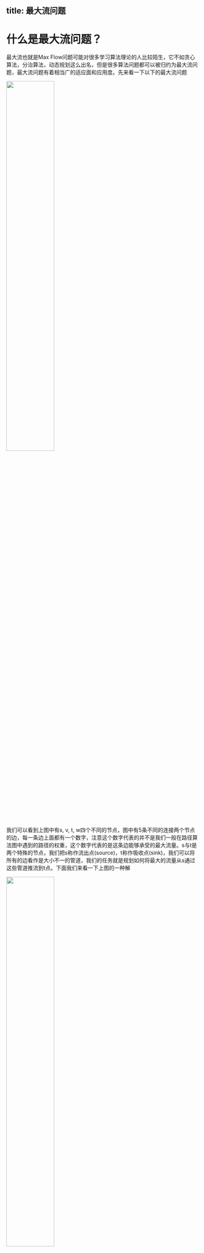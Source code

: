 title: 最大流问题
---
# 什么是最大流问题？
最大流也就是Max Flow问题可能对很多学习算法理论的人比较陌生，它不如贪心算法，分治算法，动态规划这么出名，但是很多算法问题都可以被归约为最大流问题，最大流问题有着相当广的适应面和应用度。先来看一下以下的最大流问题

<img width="50%" src="http://otowvkh6b.bkt.clouddn.com/mf1.png">

我们可以看到上图中有s, v, t, w四个不同的节点，图中有5条不同的连接两个节点的边，每一条边上面都有一个数字，注意这个数字代表的并不是我们一般在路径算法图中遇到的路径的权重，这个数字代表的是这条边能够承受的最大流量。s与t是两个特殊的节点，我们把s称作流出点(source)，t称作吸收点(sink)，我们可以将所有的边看作是大小不一的管道，我们的任务就是规划如何将最大的流量从s通过这些管道推流到t点。下面我们来看一下上图的一种解

<img width="50%" src="http://otowvkh6b.bkt.clouddn.com/mf2.png">

在上图的解中我们给出了三条流：第一条绿色为`s-v-w-t`流量为`1`，第二条红色为`s-v-t`流量为`2`，第三条蓝色为`s-w-t`流量为`2`。我们得到了流的总和为`5`。那这个总量为5的流到底是不是所谓的最大流呢？或者我们如何分辨当前的解已经达到最大流呢？我在这里可以告诉你5确实是这个图的最大流，但是关于这两个问题我将在稍后给出解答。在这里我先要澄清的一点是最大流问题可能并不只有单一解，再来看到上图，我们给出第二个解：第一条`s-v-w-t`流量为`3`，第二条`s-w-v-t`流量为`2`，我们再次得到了流量的总和为`5`。

# 福特福克森算法
下面我就来介绍一个很有名的解决最大流的算法——福特福克森（Ford-Fulkerson）算法。这个算法其实相当简单，因为它可以被看作为一种贪心算法，我们来看一下这个算法
{% codeblock lang:java line_number:false %}
//1.设置最大流的初始值 f = 0 
//2.当「残留图」中还有从「流出点」到「吸收点」的「可扩路径」时，我们将「可扩路径」所含的流量加到 f 中
//3.返回 f
{% endcodeblock %}
这个算法虽然简短，但是包含了2个全新的概念：残留图（Residual Graph）与可扩路径（Augmenting Path）。这两个名词看似都很厉害，其实都很容易理解，我们下面就来解释一下这两个名词。

## 残留图
残留图简单的理解就是在我们每次推流后将图改画成另一种等价图的表达方式，这种表达方式并没有改变图的值但是却为反向推流创造了空间，假如日后福特福克森算法在你脑海中淡忘了，但请务必记住这个残留图的概念，因为它是这个算法精髓中的精髓。来看一下下面这个图

<img width="100%" src="http://otowvkh6b.bkt.clouddn.com/mf3.png">
	
在左图中我们看到了v,w两个节点，在两个节点间，Ue是这个边能承受的总流量，Fe是从v往w推送的流量。我们来看这个右图，也就是左图改写后的残留图，我们将边v至w的值改写为Ue-Fe，也就是在推送完了Fe之后你还能从v推往w的总流量；我们往残留图中添加了一条新的边也就是w至v，w至v的值也就是我们刚刚从v推往w的Fe的值。用通俗的话来说就是你往一个方向推了多少流量，你就可以从反方向推流来抵消掉相同的流量。

## 可扩路径
理解了残留图我们再来理解一下可扩路径，可扩路径简单的说就是一条从流出点到吸收点的可行路径，只是可扩路径并不是在原图中的从s至t的可行路径，而是在残留图中的可行路径。在残留图中，也就是意味着可扩路径在寻路上有了更多的选择，它甚至可以走一个边的反方向。我们来看一个实例来理解一下这个概念

| 推流前 | 推流后 |
|:---:|:---:|
|<img width=300 src="http://otowvkh6b.bkt.clouddn.com/mf4.png"> | <img width=300 src="http://otowvkh6b.bkt.clouddn.com/mf5.png">|

还是拿最开始的例子在左图中我们往s-v-w-t推送了值为3的流，右图便是推送完这个流后的残留图，可以观察到s-v与w-t的边方向已经相反了，也就是意味着我们耗尽了正向推流的量，现在只能够反向推流了，而边v-w被分成双向边一条为v至w值为2，一条为w至v值为3。那么现在我们有了残留图，试着来找一下可扩路径。细心的读者可能已经发现了，没错，就是往s-w-v-t推送值为2的流。如果我们不用残留图，我们是不可能从w往v推流的，也正是因为残留图，给了我们抵消正向推流的能力，完美地解决了最大流问题。

## 如何知道我们已经获得最大流？
这个问题可能有些读者已经急不可耐了，现在我们理解了残留图我们就可以很好地来解释这个问题了。那么这儿有一个显而易见的定理来解释这个问题就是“如果残留图中再也找不到从流出点至吸收点的路径，那么当前你获得的流就是最大流”。

## 福特福克森的时间复杂度
这个算法的时间复杂度是O(E * f)，E在这里代表的是图中边的数量，而f代表的是图的最大流。简单的说为找到一条可扩路径，我们可能需要利用深度优先搜索（DFS）或广度优先搜索（BFS）走遍图中所有的边，但是可能的是，费尽千辛万苦找到的一条可扩路径只为我们带来了1的流量。可想而知，对于一些有着巨大最大流的图，要是这个算法每次遍历图只能获得值1为的流量的话，那运算效率是极低的。还有一点值得注意的是福特福克森并不是解决最大流的最有效算法（ Dinic的算法为`O(VElog(V))`，James B Orlin的算法为`O(VE)` ，V代表图中节点的数量），但却是一种解决此问题的比较通俗易懂，容易实施的算法。

# 最大流的应用
大约理解了什么是最大流问题与最大流算法后，我们来看一下最大流的应用，最大流的应用有很多，在这里我只举一个比较通俗易懂的例子。来看一下这个问题：在一个大学里有n个学生与m个宿舍，每个学生都想住进自己选择的一些宿舍中的其中一间，每个宿舍最多都只能容纳2位学生，问到底有没有可能达成这种匹配让每个学生都有宿舍住。我们可以把这个问题轻松地转化为最大流的问题。

<img width="50%" src="http://otowvkh6b.bkt.clouddn.com/mf7.png">

上图便给出了一个该问题的最大流版本，可以看到我们将n个学生与m个宿舍都做成了图中的节点，并增加了流出点s与吸收点t，从s至学生的边代表了每个学生，所以每条边的值为1；从学生至宿舍代表了学生对宿舍的喜好选择，当一个学生愿意去某一个宿舍时，我们就在这个学生与宿舍之间增加一个值为1的边；从宿舍到t代表了每个宿舍的容纳度所以每条边的值为2。当我们已经将问题归约为最大流问题的时候，要解决这个问题只需要在这个图上使用最大流算法即可。当我们在此图中运行完最大流算法发现最大流 f = n 时说明每个学生都有宿舍住，但如果最大流 f < n 说明学校的宿舍无法满足每个学生的需求，至于 f > n 为什么不存在，这个问题就留给你们思考了。

# 小结
最大流问题是一个十分具有应用价值的问题，实际应用例如二分图问题(我刚刚介绍的学生与宿舍问题也属于这个范畴)，需求与供给问题等等。这篇文章只是对最大流问题概念的一个简单入门，希望能够帮助到感兴趣的读者们。如果你对最大流问题还有兴趣，可以翻看网上福特福克森算法的Java或者C++实例来进一步加深对这个算法与这个问题的理解。

# 引用
[斯坦佛CS261课件](http://theory.stanford.edu/~tim/w16/l/l1.pdf)